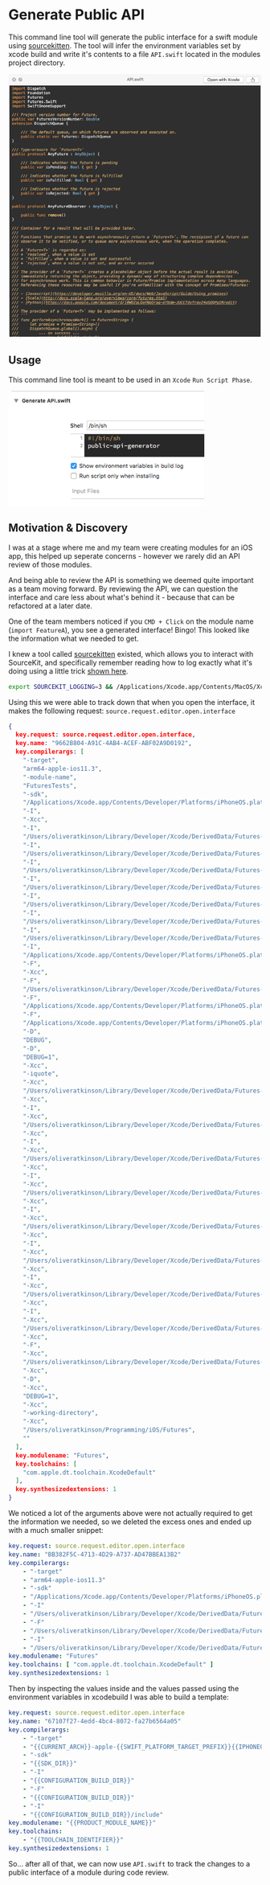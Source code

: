 # Generate Public API

This command line tool will generate the public interface for a swift module using [sourcekitten](https://github.com/jpsim/SourceKitten). The tool will infer the environment variables set by xcode build and write it's contents to a file `API.swift` located in the modules project directory.

![screenshot](Screenshots/generated_api_swift.jpg)

## Usage

This command line tool is meant to be used in an `Xcode` `Run Script Phase`.

![screenshot](Screenshots/xcode_run_script_phase.jpg)

## Motivation & Discovery

I was at a stage where me and my team were creating modules for an iOS app, this helped up seperate concerns - however we rarely did an API review of those modules. 

And being able to review the API is something we deemed quite important as a team moving forward. By reviewing the API, we can question the interface and care less about what's behind it - because that can be refactored at a later date.

One of the team members noticed if you `CMD + Click` on the module name (`import FeatureA`), you see a generated interface! Bingo! This looked like the information what we needed to get. 

I knew a tool called [sourcekitten](https://github.com/jpsim/SourceKitten) existed, which allows you to interact with SourceKit, and specifically remember reading how to log exactly what it's doing using a little trick [shown here](https://www.jpsim.com/uncovering-sourcekit/).

```bash
export SOURCEKIT_LOGGING=3 && /Applications/Xcode.app/Contents/MacOS/Xcode
```

Using this we were able to track down that when you open the interface, it makes the following request: `source.request.editor.open.interface`

```json
{
  key.request: source.request.editor.open.interface,
  key.name: "9662B804-A91C-4AB4-ACEF-ABF02A9D0192",
  key.compilerargs: [
    "-target",
    "arm64-apple-ios11.3",
    "-module-name",
    "FuturesTests",
    "-sdk",
    "/Applications/Xcode.app/Contents/Developer/Platforms/iPhoneOS.platform/Developer/SDKs/iPhoneOS11.4.sdk",
    "-I",
    "-Xcc",
    "-I",
    "/Users/oliveratkinson/Library/Developer/Xcode/DerivedData/Futures-gieuezrbbfehmphisgvebirbwkml/Build/Products/Debug-iphoneos",
    "-I",
    "/Users/oliveratkinson/Library/Developer/Xcode/DerivedData/Futures-gieuezrbbfehmphisgvebirbwkml/Build/Intermediates.noindex/Futures.build/Debug-iphoneos/FuturesTests.build/swift-overrides.hmap",
    "-I",
    "/Users/oliveratkinson/Library/Developer/Xcode/DerivedData/Futures-gieuezrbbfehmphisgvebirbwkml/Build/Intermediates.noindex/Futures.build/Debug-iphoneos/FuturesTests.build/FuturesTests-own-target-headers.hmap",
    "-I",
    "/Users/oliveratkinson/Library/Developer/Xcode/DerivedData/Futures-gieuezrbbfehmphisgvebirbwkml/Build/Intermediates.noindex/Futures.build/Debug-iphoneos/FuturesTests.build/FuturesTests-all-target-headers.hmap",
    "-I",
    "/Users/oliveratkinson/Library/Developer/Xcode/DerivedData/Futures-gieuezrbbfehmphisgvebirbwkml/Build/Products/Debug-iphoneos/include",
    "-I",
    "/Users/oliveratkinson/Library/Developer/Xcode/DerivedData/Futures-gieuezrbbfehmphisgvebirbwkml/Build/Intermediates.noindex/Futures.build/Debug-iphoneos/FuturesTests.build/DerivedSources/arm64",
    "-I",
    "/Users/oliveratkinson/Library/Developer/Xcode/DerivedData/Futures-gieuezrbbfehmphisgvebirbwkml/Build/Intermediates.noindex/Futures.build/Debug-iphoneos/FuturesTests.build/DerivedSources",
    "-I",
    "/Applications/Xcode.app/Contents/Developer/Platforms/iPhoneOS.platform/Developer/SDKs/iPhoneOS11.4.sdk/usr/local/include",
    "-F",
    "-Xcc",
    "-F",
    "/Users/oliveratkinson/Library/Developer/Xcode/DerivedData/Futures-gieuezrbbfehmphisgvebirbwkml/Build/Products/Debug-iphoneos",
    "-F",
    "/Applications/Xcode.app/Contents/Developer/Platforms/iPhoneOS.platform/Developer/Library/Frameworks",
    "-F",
    "/Applications/Xcode.app/Contents/Developer/Platforms/iPhoneOS.platform/Developer/SDKs/iPhoneOS11.4.sdk/System/Library/PrivateFrameworks",
    "-D",
    "DEBUG",
    "-D",
    "DEBUG=1",
    "-Xcc",
    "-iquote",
    "-Xcc",
    "/Users/oliveratkinson/Library/Developer/Xcode/DerivedData/Futures-gieuezrbbfehmphisgvebirbwkml/Build/Intermediates.noindex/Futures.build/Debug-iphoneos/FuturesTests.build/FuturesTests-generated-files.hmap /Users/oliveratkinson/Library/Developer/Xcode/DerivedData/Futures-gieuezrbbfehmphisgvebirbwkml/Build/Intermediates.noindex/Futures.build/Debug-iphoneos/FuturesTests.build/FuturesTests-project-headers.hmap",
    "-Xcc",
    "-I",
    "-Xcc",
    "/Users/oliveratkinson/Library/Developer/Xcode/DerivedData/Futures-gieuezrbbfehmphisgvebirbwkml/Build/Products/Debug-iphoneos",
    "-Xcc",
    "-I",
    "-Xcc",
    "/Users/oliveratkinson/Library/Developer/Xcode/DerivedData/Futures-gieuezrbbfehmphisgvebirbwkml/Build/Intermediates.noindex/Futures.build/Debug-iphoneos/FuturesTests.build/swift-overrides.hmap",
    "-Xcc",
    "-I",
    "-Xcc",
    "/Users/oliveratkinson/Library/Developer/Xcode/DerivedData/Futures-gieuezrbbfehmphisgvebirbwkml/Build/Intermediates.noindex/Futures.build/Debug-iphoneos/FuturesTests.build/FuturesTests-own-target-headers.hmap",
    "-Xcc",
    "-I",
    "-Xcc",
    "/Users/oliveratkinson/Library/Developer/Xcode/DerivedData/Futures-gieuezrbbfehmphisgvebirbwkml/Build/Intermediates.noindex/Futures.build/Debug-iphoneos/FuturesTests.build/FuturesTests-all-target-headers.hmap",
    "-Xcc",
    "-I",
    "-Xcc",
    "/Users/oliveratkinson/Library/Developer/Xcode/DerivedData/Futures-gieuezrbbfehmphisgvebirbwkml/Build/Products/Debug-iphoneos/include",
    "-Xcc",
    "-I",
    "-Xcc",
    "/Users/oliveratkinson/Library/Developer/Xcode/DerivedData/Futures-gieuezrbbfehmphisgvebirbwkml/Build/Intermediates.noindex/Futures.build/Debug-iphoneos/FuturesTests.build/DerivedSources/arm64",
    "-Xcc",
    "-I",
    "-Xcc",
    "/Users/oliveratkinson/Library/Developer/Xcode/DerivedData/Futures-gieuezrbbfehmphisgvebirbwkml/Build/Intermediates.noindex/Futures.build/Debug-iphoneos/FuturesTests.build/DerivedSources",
    "-Xcc",
    "-F",
    "-Xcc",
    "/Users/oliveratkinson/Library/Developer/Xcode/DerivedData/Futures-gieuezrbbfehmphisgvebirbwkml/Build/Products/Debug-iphoneos",
    "-Xcc",
    "-D",
    "-Xcc",
    "DEBUG=1",
    "-Xcc",
    "-working-directory",
    "-Xcc",
    "/Users/oliveratkinson/Programming/iOS/Futures",
    ""
  ],
  key.modulename: "Futures",
  key.toolchains: [
    "com.apple.dt.toolchain.XcodeDefault"
  ],
  key.synthesizedextensions: 1
}
```

We noticed a lot of the arguments above were not actually required to get the information we needed, so we deleted the excess ones and ended up with a much smaller snippet:

```yaml
key.request: source.request.editor.open.interface
key.name: "BB382F5C-4713-4D29-A737-AD47BBEA13B2"
key.compilerargs:
    - "-target"
    - "arm64-apple-ios11.3"
    - "-sdk"
    - "/Applications/Xcode.app/Contents/Developer/Platforms/iPhoneOS.platform/Developer/SDKs/iPhoneOS11.4.sdk"
    - "-I"
    - "/Users/oliveratkinson/Library/Developer/Xcode/DerivedData/Futures-gieuezrbbfehmphisgvebirbwkml/Build/Products/Debug-iphoneos"
    - "-F"
    - "/Users/oliveratkinson/Library/Developer/Xcode/DerivedData/Futures-gieuezrbbfehmphisgvebirbwkml/Build/Products/Debug-iphoneos"
    - "-I"
    - "/Users/oliveratkinson/Library/Developer/Xcode/DerivedData/Futures-gieuezrbbfehmphisgvebirbwkml/Build/Products/Debug-iphoneos/include"
key.modulename: "Futures"
key.toolchains: [ "com.apple.dt.toolchain.XcodeDefault" ]
key.synthesizedextensions: 1
```

Then by inspecting the values inside and the values passed using the environment variables in xcodebuild I was able to build a template:

```yaml
key.request: source.request.editor.open.interface
key.name: "67107f27-4edd-4bc4-8072-fa27b6564a05"
key.compilerargs:
    - "-target"
    - "{{CURRENT_ARCH}}-apple-{{SWIFT_PLATFORM_TARGET_PREFIX}}{{IPHONEOS_DEPLOYMENT_TARGET or MACOSX_DEPLOYMENT_TARGET}}"
    - "-sdk"
    - "{{SDK_DIR}}"
    - "-I"
    - "{{CONFIGURATION_BUILD_DIR}}"
    - "-F"
    - "{{CONFIGURATION_BUILD_DIR}}"
    - "-I"
    - "{{CONFIGURATION_BUILD_DIR}}/include"
key.modulename: "{{PRODUCT_MODULE_NAME}}"
key.toolchains:
    - "{{TOOLCHAIN_IDENTIFIER}}"
key.synthesizedextensions: 1
```

So... after all of that, we can now use `API.swift` to track the changes to a public interface of a module during code review.


